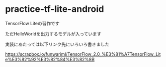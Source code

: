 # practice-tf-lite-android
TensorFlow Liteの習作です

ただHelloWorldを出力するモデルが入っています

実装にあたっては以下リンク先にいろいろ書きました

https://scrapbox.io/funwariml/TensorFlow_2.0_%E3%81%A7TensorFlow_Lite%E3%82%92%E3%82%84%E3%82%8B
